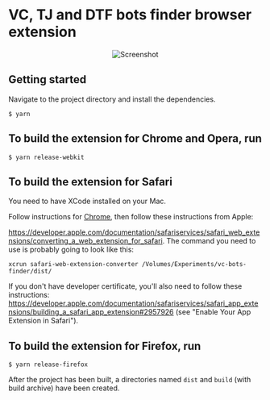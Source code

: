 # VC, TJ and DTF bots finder browser extension

<p align="center">
  <img src="https://raw.githubusercontent.com/backmeupplz/bot-finder/main/img/screenshot.png" alt="Screenshot" />
</p>

## Getting started

Navigate to the project directory and install the dependencies.

```
$ yarn
```

## To build the extension for Chrome and Opera, run

```
$ yarn release-webkit
```

## To build the extension for Safari

You need to have XCode installed on your Mac.

Follow instructions for [Chrome](https://github.com/backmeupplz/vc-bots-finder/#to-build-the-extension-for-chrome-and-opera-run), then follow these instructions from Apple:

https://developer.apple.com/documentation/safariservices/safari_web_extensions/converting_a_web_extension_for_safari. The command you need to use is probably going to look like this:

```
xcrun safari-web-extension-converter /Volumes/Experiments/vc-bots-finder/dist/
```

If you don't have developer certificate, you'll also need to follow these instructions:
https://developer.apple.com/documentation/safariservices/safari_app_extensions/building_a_safari_app_extension#2957926 (see "Enable Your App Extension in Safari").

## To build the extension for Firefox, run

```
$ yarn release-firefox
```

After the project has been built, a directories named `dist` and `build` (with build archive) have been created.


